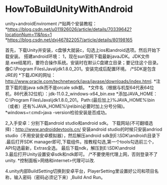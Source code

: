 # HowToBuildUnityWithAndroid
unity+androidEnviroment
/*贴两个安装教程：
 *https://blog.csdn.net/u011926026/article/details/70339642?locationNum=11&fps=1
 *https://blog.csdn.net/dxj467822057/article/details/80198165

首先，下载Unity并安装，c盘够大就装c，勾选上ios和android选项。然后开始下载安装。
搭建android环境：
1，现在sun官网下载最新javaJDK。JDK文件是.exe结尾的，要符合操作系统。安装时在默认C盘建立目录；要记住这个目录。像C:\Program Files\Java\jdk1.8.0_201。安装完成后配置环境。
/*SDK是包含JRE的
 *下载JDK的网址：http://www.oracle.com/technetwork/java/javase/downloads/index.html.
 *注意下载的是java sdk而不是orcale sdk额。
 *文件名（根据与机型64代表64位机，86代表32位机）：jdk-11.0.2_windows-x64_bin.exe
 *添加JAVA_HOME：C:\Program Files\Java\jdk1.8.0_201。Path:(最后加上)%JAVA_HOME%\bin（或者）还有%JAVA_HOME%\jre\bin(必要时加上分号分隔)。
 *windows+r:cmd>java -version检验安装是否成功。
 
2,入手安卓：分别下载android studio和android sdk。
下载网站(不可翻墙选择)：http://www.androiddevtools.cn/
安装android studio的时候只安装andriod studio（不用安装安卓模拟器），然后解压android sdk到E:\SDK\android\目录下 .最后打开SDK manager即可,下载组件。按教程勾选,第一个tools勾选前三个，API勾选最新，Extras全选。
最后下载ndk，解压到E:\SDK\android\
3.最后打开Unity设置安卓sdk和ndk即可。
/*不要使用代理上网，否则登录不了unity.
 *控制面板>网络和internet>代理可以改.

4.unity内部BuildSetting切换到安卓平台，PlayerSetting里设置好公司和项目名称，输入密码（密码必须记下来）,Build And Run。
